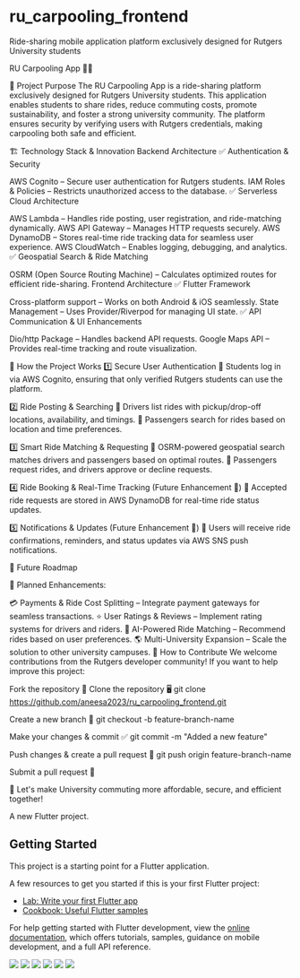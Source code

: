 # ru_carpooling_frontend
Ride-sharing mobile application platform exclusively designed for Rutgers University students

RU Carpooling App 🚗💨

📌 Project Purpose
The RU Carpooling App is a ride-sharing platform exclusively designed for Rutgers University students. This application enables students to share rides, reduce commuting costs, promote sustainability, and foster a strong university community. The platform ensures security by verifying users with Rutgers credentials, making carpooling both safe and efficient.

🏗 Technology Stack & Innovation
Backend Architecture
✅ Authentication & Security

AWS Cognito – Secure user authentication for Rutgers students.
IAM Roles & Policies – Restricts unauthorized access to the database.
✅ Serverless Cloud Architecture

AWS Lambda – Handles ride posting, user registration, and ride-matching dynamically.
AWS API Gateway – Manages HTTP requests securely.
AWS DynamoDB – Stores real-time ride tracking data for seamless user experience.
AWS CloudWatch – Enables logging, debugging, and analytics.
✅ Geospatial Search & Ride Matching

OSRM (Open Source Routing Machine) – Calculates optimized routes for efficient ride-sharing.
Frontend Architecture
✅ Flutter Framework

Cross-platform support – Works on both Android & iOS seamlessly.
State Management – Uses Provider/Riverpod for managing UI state.
✅ API Communication & UI Enhancements

Dio/http Package – Handles backend API requests.
Google Maps API – Provides real-time tracking and route visualization.

🚀 How the Project Works
1️⃣ Secure User Authentication
🔹 Students log in via AWS Cognito, ensuring that only verified Rutgers students can use the platform.

2️⃣ Ride Posting & Searching
🔹 Drivers list rides with pickup/drop-off locations, availability, and timings.
🔹 Passengers search for rides based on location and time preferences.

3️⃣ Smart Ride Matching & Requesting
🔹 OSRM-powered geospatial search matches drivers and passengers based on optimal routes.
🔹 Passengers request rides, and drivers approve or decline requests.

4️⃣ Ride Booking & Real-Time Tracking (Future Enhancement 🚀)
🔹 Accepted ride requests are stored in AWS DynamoDB for real-time ride status updates.

5️⃣ Notifications & Updates (Future Enhancement 🚀)
🔹 Users will receive ride confirmations, reminders, and status updates via AWS SNS push notifications.

🔮 Future Roadmap

🚀 Planned Enhancements:

💳 Payments & Ride Cost Splitting – Integrate payment gateways for seamless transactions.
⭐ User Ratings & Reviews – Implement rating systems for drivers and riders.
🤖 AI-Powered Ride Matching – Recommend rides based on user preferences.
🌎 Multi-University Expansion – Scale the solution to other university campuses.
📜 How to Contribute
We welcome contributions from the Rutgers developer community! If you want to help improve this project:

Fork the repository 🍴
Clone the repository 🖥
git clone https://github.com/aneesa2023/ru_carpooling_frontend.git

Create a new branch 🌱
git checkout -b feature-branch-name

Make your changes & commit ✅
git commit -m "Added a new feature"

Push changes & create a pull request 🚀
git push origin feature-branch-name

Submit a pull request 📝

🚀 Let's make University commuting more affordable, secure, and efficient together!



A new Flutter project.

## Getting Started

This project is a starting point for a Flutter application.

A few resources to get you started if this is your first Flutter project:

- [Lab: Write your first Flutter app](https://docs.flutter.dev/get-started/codelab)
- [Cookbook: Useful Flutter samples](https://docs.flutter.dev/cookbook)

For help getting started with Flutter development, view the
[online documentation](https://docs.flutter.dev/), which offers tutorials,
samples, guidance on mobile development, and a full API reference.

![](/Users/villageit/Downloads/demo_screenshots/search_route.jpeg)
![](/Users/villageit/Downloads/demo_screenshots/post_ride_details.jpeg)
![](/Users/villageit/Downloads/demo_screenshots/posted_rides_list.jpeg)
![](/Users/villageit/Downloads/demo_screenshots/home_page.jpeg)
![](/Users/villageit/Downloads/demo_screenshots/menu.jpeg)
![](/Users/villageit/Downloads/demo_screenshots/my_trips_list.jpeg)
